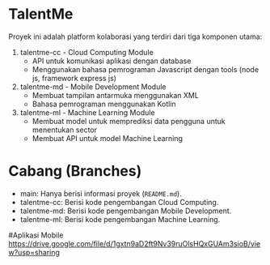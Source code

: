 # TalentMe
Proyek ini adalah platform kolaborasi yang terdiri dari tiga komponen utama:
1. talentme-cc - Cloud Computing Module
    - API untuk komunikasi aplikasi dengan database
    - Menggunakan bahasa pemrograman Javascript dengan tools (node js, framework express js)
2. talentme-md - Mobile Development Module
    - Membuat tampilan antarmuka menggunakan XML
    - Bahasa pemrograman menggunakan Kotlin
3. talentme-ml - Machine Learning Module
    - Membuat model untuk memprediksi data pengguna untuk menentukan sector
    - Membuat API untuk model Machine Learning

# Cabang (Branches)
- main: Hanya berisi informasi proyek (`README.md`).
- talentme-cc: Berisi kode pengembangan Cloud Computing.
- talentme-md: Berisi kode pengembangan Mobile Development.
- talentme-ml: Berisi kode pengembangan Machine Learning.

#Aplikasi Mobile
https://drive.google.com/file/d/1gxtn9aD2ft9Nv39ruOlsHQxGUAm3sioB/view?usp=sharing
